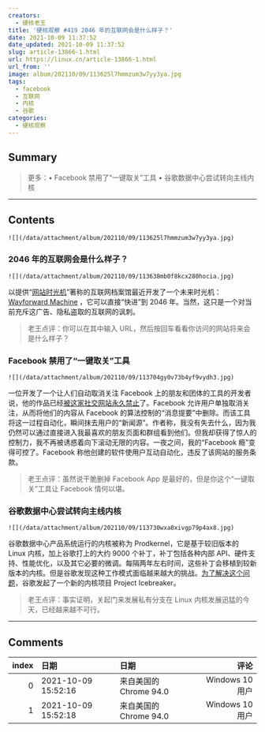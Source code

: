```yaml
---
creators:
  - 硬核老王
title: '硬核观察 #419 2046 年的互联网会是什么样子？'
date: 2021-10-09 11:37:52
date_updated: 2021-10-09 11:37:52
slug: article-13866-1.html
url: https://linux.cn/article-13866-1.html
url_from: ''
image: album/202110/09/113625l7hmmzum3w7yy3ya.jpg
tags:
  - facebook
  - 互联网
  - 内核
  - 谷歌
categories:
  - 硬核观察
---
```


## Summary

> 更多：• Facebook 禁用了“一键取关”工具 • 谷歌数据中心尝试转向主线内核

***

<!-- more -->

## Contents

`![](/data/attachment/album/202110/09/113625l7hmmzum3w7yy3ya.jpg)`

### 2046 年的互联网会是什么样子？

`![](/data/attachment/album/202110/09/113638mb0f8kcx280hocia.jpg)`

以提供“[网站时光机](https://web.archive.org/)”著称的互联网档案馆最近开发了一个未来时光机： [Wayforward Machine](https://wayforward.archive.org/) ，它可以直接“快进”到 2046 年。当然，这只是一个对当前充斥这广告、隐私盗取的互联网的讽刺。

> 
> 老王点评：你可以在其中输入 URL，然后按回车看看你访问的网站将来会是什么样子？
> 
> 
> 

### Facebook 禁用了“一键取关”工具

`![](/data/attachment/album/202110/09/113704gy0v73b4yf9vydh3.jpg)`

一位开发了一个让人们自动取消关注 Facebook 上的朋友和团体的工具的开发者说，他的作品已经[被这家社交网站永久禁止](https://www.theverge.com/2021/10/8/22716044/facebook-unfollow-everything-tool-louis-barclay-banned-for-life)了。Facebook 允许用户单独取消关注，从而将他们的内容从 Facebook 的算法控制的“消息提要”中删除。而该工具将这一过程自动化，瞬间抹去用户的“新闻源”。作者称，我没有失去什么，因为我仍然可以通过直接进入我最喜欢的朋友页面和群组看到他们。但我却获得了惊人的控制力，我不再被诱惑着向下滚动无限的内容。一夜之间，我的“Facebook 瘾”变得可控了。Facebook 称他创建的软件使用户互动自动化，违反了该网站的服务条款。

> 
> 老王点评：虽然说干脆删掉 Facebook App 是最好的，但是你这个“一键取关”工具让 Facebook 情何以堪。
> 
> 
> 

### 谷歌数据中心尝试转向主线内核

`![](/data/attachment/album/202110/09/113730wxa8xivgp79p4ax8.jpg)`

谷歌数据中心产品系统运行的内核被称为 Prodkernel，它是基于较旧版本的 Linux 内核，加上谷歌打上的大约 9000 个补丁，补丁包括各种内部 API、硬件支持、性能优化，以及其它必要的微调。每隔两年左右时间，这些补丁会移植到较新版本的内核。但是谷歌发现这种工作模式面临越来越大的挑战。[为了解决这个问题](https://lwn.net/SubscriberLink/871195/d7e9acf5894446e6/)，谷歌发起了一个新的内核项目 Project Icebreaker。

> 
> 老王点评：事实证明，关起门来发展私有分支在 Linux 内核发展迅猛的今天，已经越来越不可行。
> 
> 
>

***

## Comments

|   index | 日期                | 日期                                   |   评论 |
|--------:|:--------------------|:---------------------------------------|-------:|
|       0 | 2021-10-09 15:52:16 | 来自美国的 Chrome 94.0|Windows 10 用户 |    666 |
|       1 | 2021-10-09 15:52:18 | 来自美国的 Chrome 94.0|Windows 10 用户 |    666 |
